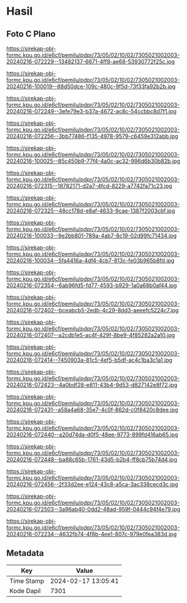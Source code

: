 # Hasil

## Foto C Plano

https://sirekap-obj-formc.kpu.go.id/e6cf/pemilu/pdpr/73/05/02/10/02/7305021002003-20240216-072229--13482137-6671-4ff8-ae68-53930772f25c.jpg

https://sirekap-obj-formc.kpu.go.id/e6cf/pemilu/pdpr/73/05/02/10/02/7305021002003-20240216-100019--88d50dce-109c-480c-9f5d-73f33fa92b2b.jpg

https://sirekap-obj-formc.kpu.go.id/e6cf/pemilu/pdpr/73/05/02/10/02/7305021002003-20240216-072249--3efe79e3-b37a-4672-ac8c-54ccbbc8d7f1.jpg

https://sirekap-obj-formc.kpu.go.id/e6cf/pemilu/pdpr/73/05/02/10/02/7305021002003-20240216-072256--3bb77486-f135-4978-9579-c6459e312abb.jpg

https://sirekap-obj-formc.kpu.go.id/e6cf/pemilu/pdpr/73/05/02/10/02/7305021002003-20240216-100025--85c450b9-77f4-4a0c-ac32-996d6b30b82b.jpg

https://sirekap-obj-formc.kpu.go.id/e6cf/pemilu/pdpr/73/05/02/10/02/7305021002003-20240216-072315--18782171-d2a7-4fcd-8229-a7742fa71c23.jpg

https://sirekap-obj-formc.kpu.go.id/e6cf/pemilu/pdpr/73/05/02/10/02/7305021002003-20240216-072325--48cc178d-e8af-4633-9cae-1387f2003cbf.jpg

https://sirekap-obj-formc.kpu.go.id/e6cf/pemilu/pdpr/73/05/02/10/02/7305021002003-20240216-100033--9e2bb801-789a-4ab7-8c19-02d99fc71434.jpg

https://sirekap-obj-formc.kpu.go.id/e6cf/pemilu/pdpr/73/05/02/10/02/7305021002003-20240216-100034--5fa4416a-4df4-4cb7-813c-fe03b965b8fd.jpg

https://sirekap-obj-formc.kpu.go.id/e6cf/pemilu/pdpr/73/05/02/10/02/7305021002003-20240216-072354--6ab96fd5-fd77-4593-b929-1a0a68b0af44.jpg

https://sirekap-obj-formc.kpu.go.id/e6cf/pemilu/pdpr/73/05/02/10/02/7305021002003-20240216-072402--bceabcb5-2edb-4c29-8dd3-aeeefc5224c7.jpg

https://sirekap-obj-formc.kpu.go.id/e6cf/pemilu/pdpr/73/05/02/10/02/7305021002003-20240216-072407--a2cdb1e5-ac4f-429f-8be9-4f85282a2a10.jpg

https://sirekap-obj-formc.kpu.go.id/e6cf/pemilu/pdpr/73/05/02/10/02/7305021002003-20240216-072414--7450903a-81c5-4ef5-b5df-ac4c1ba3c1a1.jpg

https://sirekap-obj-formc.kpu.go.id/e6cf/pemilu/pdpr/73/05/02/10/02/7305021002003-20240216-072423--4a0bdf28-e811-43b4-9d53-d827142e8f72.jpg

https://sirekap-obj-formc.kpu.go.id/e6cf/pemilu/pdpr/73/05/02/10/02/7305021002003-20240216-072431--a58a4a68-35e7-4c0f-862d-c0f8420c8dee.jpg

https://sirekap-obj-formc.kpu.go.id/e6cf/pemilu/pdpr/73/05/02/10/02/7305021002003-20240216-072440--a20d74da-d0f5-48ee-9773-899fd416ab65.jpg

https://sirekap-obj-formc.kpu.go.id/e6cf/pemilu/pdpr/73/05/02/10/02/7305021002003-20240216-072448--ba88c65b-1761-43d5-b2b4-ff8cb75b74d4.jpg

https://sirekap-obj-formc.kpu.go.id/e6cf/pemilu/pdpr/73/05/02/10/02/7305021002003-20240216-072456--2f33d2ee-e124-43c8-a5ca-3ac338cecd3c.jpg

https://sirekap-obj-formc.kpu.go.id/e6cf/pemilu/pdpr/73/05/02/10/02/7305021002003-20240216-072503--3a96ab40-0dd2-48ad-959f-0444c94f4e79.jpg

https://sirekap-obj-formc.kpu.go.id/e6cf/pemilu/pdpr/73/05/02/10/02/7305021002003-20240216-072234--4632fb74-4f8b-4ee1-807c-979e0fea383d.jpg


## Metadata

| Key        | Value               |
| ---------- | ------------------- |
| Time Stamp | 2024-02-17 13:05:41 |
| Kode Dapil | 7301                |



